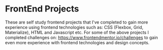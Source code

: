 # FrontEnd Projects

These are self study frontend projects that I've completed to gain more experience using frontend technologies such as: CSS (Flexbox, Grid, Materialize), HTML and Javascript etc.  For some of the above projects I completed challenges on: https://www.frontendmentor.io/challenges to gain even more experience with frontend technologies and design concepts.
